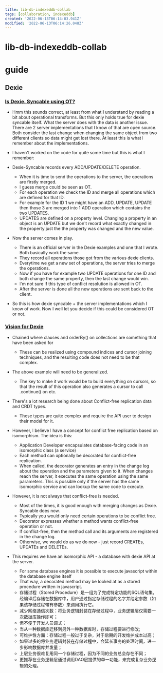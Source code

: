 ```yaml
---
title: lib-db-indexeddb-collab
tags: [collaboration, indexeddb]
created: '2022-06-13T06:14:03.941Z'
modified: '2022-06-13T06:14:26.048Z'
---
```


# lib-db-indexeddb-collab

# guide

## Dexie 

### [Is Dexie. Syncable using OT?](https://github.com/dexie/Dexie.js/issues/587)

- Hmm this sounds correct, at least from what I understand by reading a bit about operational transforms. But this only holds true for dexie syncable itself. What the server does with the data is another issue. There are 2 server implementations that I know of that are open source. Both consider the last change when changing the same object from two different clients so data might get lost there. At least this is what I remember about the implementations.

- I haven't worked on the code for quite some time but this is what I remember:
- Dexie-Syncable records every ADD/UPDATE/DELETE operation. 
  - When it is time to send the operations to the server, the operations are firstly merged. 
  - I guess merge could be seen as OT. 
  - For each operation we check the ID and merge all operations which are defined for that ID. 
  - For example for the ID 1 we might have an ADD, UPDATE, UPDATE then those 3 are merged into 1 ADD operation which contains the two UPDATES. 
  - UPDATES are defined on a property level. Changing a property in an object is an UPDATE but we don't record what exactly changed in the property just the the property was changed and the new value.
- Now the server comes in play. 
  - There is an official server in the Dexie examples and one that I wrote. Both basically work the same. 
  - They record all operations those got from the various dexie clients. 
  - Everytime we get a new set of operations, the server tries to merge the operations. 
  - Now if you have for example two UPDATE operations for one ID and both change the same property, then the last change would win. 
  - I'm not sure if this type of conflict resolution is allowed in OT. 
  - After the server is done all the new operations are sent back to the client.
- So this is how dexie syncable + the server implementations which I know of work. Now I well let you decide if this could be considered OT or not.

### [Vision for Dexie](https://github.com/dexie/Dexie.js/issues/427)

- Chained where clauses and orderBy() on collections are something that have been asked for
  - These can be realized using compound indices and cursor joining techniques, and the resulting code does not need to be that complex. 
- The above example will need to be generalized. 
  - The key to make it work would be to build everything on cursors, so that the result of this operation also generates a cursor to call .continue() on etc.

- There's a lot research being done about Conflict-free replication data and CRDT types. 
  - These types are quite complex and require the API user to design their model for it. 
- However, I believe I have a concept for conflict free replication based on isomorphism. The idea is this:
  - Application Developer encapsulates database-facing code in an isomorphic class (a service)
  - Each method can optionally be decorated for conflict-free replication.
  - When called, the decorator generates an entry in the change log about the operation and the parameters given to it. When changes reach the server, it executes the same operation using the same parameters. This is possible only if the server has the same isomorphic service and can lookup the same code to execute.
- However, it is not always that conflict-free is needed. 
  - Most of the times, it is good enough with merging changes as Dexie. Syncable does now. 
  - Typically you would only need certain operations to be conflict free. 
  - Decorator expresses whether a method wants conflict-free operation or not. 
  - If conflict-free, then the method call and its arguments are registered in the change log. 
  - Otherwise, we would do as we do now - just record CREATEs, UPDATEs and DELETEs.
- This requires we have an isomorphic API - a database with dexie API at the server. 
  - For some database engines it is possible to execute javascript within the database engine itself
  - That way, a decorated method may be looked at as a stored procedure written in javascript.
  - 存储过程（Stored Procedure）是一组为了完成特定功能的SQL语句集，经编译后存储在数据库中，用户通过指定存储过程的名字并给定参数（如果该存储过程带有参数）来调用执行它。
  - 减少网络通信次数：将业务逻辑封装在存储过程中，业务逻辑层仅需要一次数据库操作即可；
  - 但不便于开发人员调式；
  - 当从一种数据库迁移到另外一种数据库时，存储过程要进行修改; 
  - 可维护性方面：存储过程一般过于复杂，对于后期的开发维护成本过高；
  - 如果过多的将业务逻辑封装在存储过程中，会延长事务的处理时间，进一步影响数据库并发量；
  - 上层业务很难复用同一个存储过程，因为不同的业务总会存在不同；
  - 更推荐在业务逻辑层通过调用DAO层提供的单一功能，来完成复杂业务逻辑的处理。
